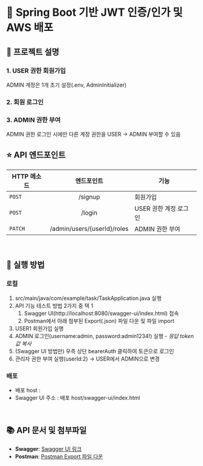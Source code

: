 # 📌 Spring Boot 기반 JWT 인증/인가 및 AWS 배포

## 📖 프로젝트 설명
### 1. USER 권한 회원가입
ADMIN 계정은 1개 초기 설정(.env, AdminInitializer)
### 2. 회원 로그인
### 3. ADMIN 권한 부여
ADMIN 권한 로그인 시에만 다른 계정 권한을 USER → ADMIN 부여할 수 있음
<br>

## ⭐️ API 엔드포인트
| HTTP 메소드 | 엔드포인트 | 기능 |
|---|:---:|---|
| `POST` | /signup | 회원가입 |
| `POST` | /login | USER 권한 계정 로그인 |
| `PATCH` | /admin/users/{userId}/roles | ADMIN 권한 부여 |
<br>

## 🚀 실행 방법
### 로컬
1. src/main/java/com/example/task/TaskApplication.java 실행
2. API 기능 테스트 방법 2가지 중 택 1
   1) Swagger UI(http://localhost:8080/swagger-ui/index.html) 접속
   2) Postman에서 아래 첨부된 Export(.json) 파일 다운 및 파일 import
4. USER1 회원가입 실행
5. ADMIN 로그인(username:admin, password:admin1234!) 실행 - *응답 token 값 복사*
6. (Swagger UI 방법만) 우측 상단 bearerAuth 클릭하여 토큰으로 로그인
7. 관리자 권한 부여 실행(userId:2) → USER에서 ADMIN으로 변경

### 배포
- 배포 host : 
- Swagger UI 주소 : 배포 host/swagger-ui/index.html
<br>

## 📚 API 문서 및 첨부파일
- **Swagger**: [Swagger UI 링크](https://sparta-delivery-9zo.p-e.kr/swagger-ui/index.html)
- **Postman**: [Postman Export 파일 다운](https://github.com/user-attachments/files/20220616/_Java.postman_collection.json)

<br>
